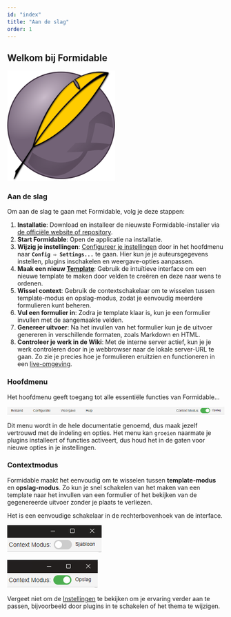 ```yaml
---
id: "index"
title: "Aan de slag"
order: 1
---
```


## Welkom bij Formidable

![Formidable Logo](images/formidable.png)

### Aan de slag

Om aan de slag te gaan met Formidable, volg je deze stappen:

1. **Installatie**: Download en installeer de nieuwste Formidable-installer via [de officiële website of repository](https://github.com/petervdpas/Formidable/releases).
2. **Start Formidable**: Open de applicatie na installatie.
3. **Wijzig je instellingen**: [Configureer je instellingen](#settings) door in het hoofdmenu naar **`Config ⇨ Settings...`** te gaan. Hier kun je je auteursgegevens instellen, plugins inschakelen en weergave-opties aanpassen.
4. **Maak een nieuw [Template](#templates)**: Gebruik de intuïtieve interface om een nieuwe template te maken door velden te creëren en deze naar wens te ordenen.
5. **Wissel context**: Gebruik de contextschakelaar om te wisselen tussen template-modus en opslag-modus, zodat je eenvoudig meerdere formulieren kunt beheren.
6. **Vul een formulier in**: Zodra je template klaar is, kun je een formulier invullen met de aangemaakte velden.
7. **Genereer uitvoer**: Na het invullen van het formulier kun je de uitvoer genereren in verschillende formaten, zoals Markdown en HTML.
8. **Controleer je werk in de Wiki**: Met de interne server actief, kun je je werk controleren door in je webbrowser naar de lokale server-URL te gaan. Zo zie je precies hoe je formulieren eruitzien en functioneren in een [live-omgeving](http://localhost:8383).

### Hoofdmenu

Het hoofdmenu geeft toegang tot alle essentiële functies van Formidable...

![Hoofdmenu](images/main-menu.nl.png)

Dit menu wordt in de hele documentatie genoemd, dus maak jezelf vertrouwd met de indeling en opties. Het menu kan `groeien` naarmate je plugins installeert of functies activeert, dus houd het in de gaten voor nieuwe opties in je instellingen.

### Contextmodus

Formidable maakt het eenvoudig om te wisselen tussen **template-modus** en **opslag-modus**. Zo kun je snel schakelen van het maken van een template naar het invullen van een formulier of het bekijken van de gegenereerde uitvoer zonder je plaats te verliezen.

Het is een eenvoudige schakelaar in de rechterbovenhoek van de interface.

![Template Context](images/context-template.nl.png)

![Storage Context](images/context-storage.nl.png)

Vergeet niet om de [Instellingen](#settings) te bekijken om je ervaring verder aan te passen, bijvoorbeeld door plugins in te schakelen of het thema te wijzigen.
